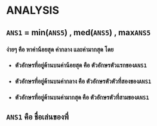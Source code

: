 # ANALYSIS

## `ANS1` = min(`ANS5`) , med(`ANS5`) , max`ANS5`

### ง่ายๆ คือ หาค่าน้อยสุด ค่ากลาง และค่ามากสุด โดย
- ### ตัวอักษรที่อยู่ด้านบนค่าน้อยสุด คือ ตัวอักษรตัวแรกของ`ANS1`
- ### ตัวอักษรที่อยู่ด้านบนค่ากลาง คือ ตัวอักษรตัวตัวที่สองของ`ANS1`
- ### ตัวอักษรที่อยู่ด้านบนค่ามากสุด คือ ตัวอักษรตัวที่สามของ`ANS1`

## `ANS1` คือ ชื่อเล่นของพี่